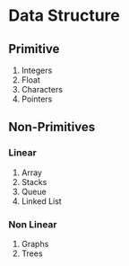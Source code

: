 # Data Structure

## Primitive 
1. Integers
2. Float
3. Characters
4. Pointers


## Non-Primitives
### Linear
1. Array
2. Stacks
3. Queue
4. Linked List

### Non Linear
1. Graphs
2. Trees

